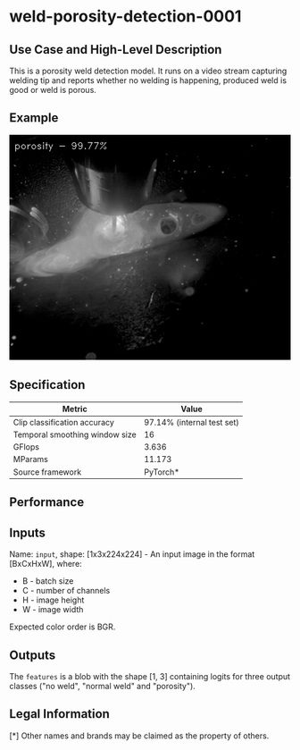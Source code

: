 # weld-porosity-detection-0001

## Use Case and High-Level Description

This is a porosity weld detection model. It runs on a video stream capturing welding tip and reports whether no welding is happening, produced weld is good or weld is porous.

## Example

![](./weld-porosity-detection-0001.png)

## Specification

| Metric                          | Value                                     |
|---------------------------------|-------------------------------------------|
| Clip classification accuracy    | 97.14% (internal test set)                |
| Temporal smoothing window size  | 16                                        |
| GFlops                          | 3.636                                     |
| MParams                         | 11.173                                    |
| Source framework                | PyTorch\*                                 |


## Performance

## Inputs

Name: `input`, shape: [1x3x224x224] - An input image in the format [BxCxHxW],
where:

- B - batch size
- C - number of channels
- H - image height
- W - image width

Expected color order is BGR.

## Outputs

The `features` is a blob with the shape [1, 3] containing logits for three output classes ("no weld", "normal weld" and "porosity").

## Legal Information
[*] Other names and brands may be claimed as the property of others.
